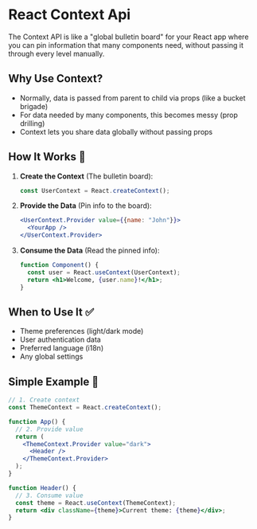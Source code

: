 # React Context Api

The Context API is like a "global bulletin board" for your React app where you can pin information that many components need, without passing it through every level manually.

## Why Use Context? 
- Normally, data is passed from parent to child via props (like a bucket brigade)
- For data needed by many components, this becomes messy (prop drilling)
- Context lets you share data globally without passing props

## How It Works 🔧

1. **Create the Context** (The bulletin board):
   ```javascript
   const UserContext = React.createContext();
   ```

2. **Provide the Data** (Pin info to the board):
   ```jsx
   <UserContext.Provider value={{name: "John"}}>
     <YourApp />
   </UserContext.Provider>
   ```

3. **Consume the Data** (Read the pinned info):
   ```jsx
   function Component() {
     const user = React.useContext(UserContext);
     return <h1>Welcome, {user.name}!</h1>;
   }
   ```

## When to Use It ✅
- Theme preferences (light/dark mode)
- User authentication data
- Preferred language (i18n)
- Any global settings

## Simple Example 🌟
```jsx
// 1. Create context
const ThemeContext = React.createContext();

function App() {
  // 2. Provide value
  return (
    <ThemeContext.Provider value="dark">
      <Header />
    </ThemeContext.Provider>
  );
}

function Header() {
  // 3. Consume value
  const theme = React.useContext(ThemeContext);
  return <div className={theme}>Current theme: {theme}</div>;
}
```

  
